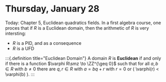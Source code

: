 # Thursday, January 28

Today: Chapter 5, Euclidean quadratics fields.
In a first algebra course, one proces that if $R$ is a Euclidean domain, then the arithmetic of $R$ is very intersting:

- $R$ is a PID, and as a consequence
- $R$ is a UFD



:::{.definition title="Euclidean Domain"}
A domain $R$ is **Euclidean** if and only if there is a function $\varphi R\smz \to \ZZ^{\geq 0}$ such that for all $a,b\in R$ with $b\neq 0$ there are $q, r\in R$ with $a = bq + r$ with $r=0$ or \( \varphi(r) < \varphi(b) \).
:::

